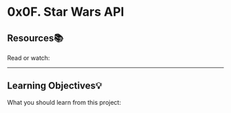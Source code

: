 # 0x0F. Star Wars API

## Resources:books:
Read or watch:

---
## Learning Objectives:bulb:
What you should learn from this project:
